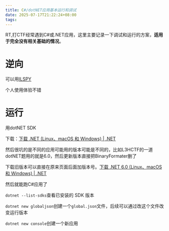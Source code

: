 ```yaml
---
title: C#/dotNET应用基本运行和调试
date: 2025-07-17T21:22:24+08:00
tags:
---
```

RT,打CTF经常遇到C#或.NET应用，这里主要记录一下调试和运行的方案，**适用于完全没有相关基础的情况**。

# 逆向

可以用[ILSPY](https://github.com/icsharpcode/ILSpy/releases)

个人使用体验不错

# 运行

用dotNET SDK

下载：[下载 .NET (Linux、macOS 和 Windows) | .NET](https://dotnet.microsoft.com/zh-cn/download)

然后很坑的是不同的应用可能用的版本可能是不同的，比如L3HCTF的一道dotNET题用的就是6.0，然后更新版本直接把BinaryFormater删了

下载旧版本可以直接在原来页面后面加版本号。[下载 .NET 6.0 (Linux、macOS 和 Windows) | .NET](https://dotnet.microsoft.com/zh-cn/download/dotnet/6.0)

然后就能跑C#应用了

`dotnet --list-sdks`查看已安装的 SDK 版本

`dotnet new globaljson`创建一个`global.json`文件，后续可以通过改这个文件改变运行版本

`dotnet new console`创建一个新应用
